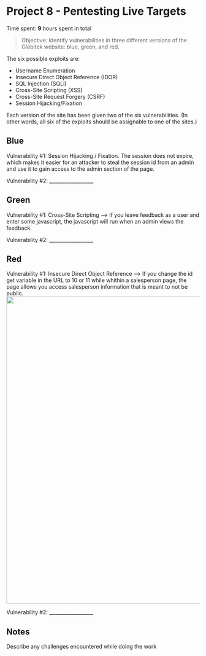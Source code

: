 # Project 8 - Pentesting Live Targets

Time spent: **9** hours spent in total

> Objective: Identify vulnerabilities in three different versions of the Globitek website: blue, green, and red.

The six possible exploits are:
* Username Enumeration
* Insecure Direct Object Reference (IDOR)
* SQL Injection (SQLi)
* Cross-Site Scripting (XSS)
* Cross-Site Request Forgery (CSRF)
* Session Hijacking/Fixation

Each version of the site has been given two of the six vulnerabilities. (In other words, all six of the exploits should be assignable to one of the sites.)

## Blue

Vulnerability #1: Session Hijacking / Fixation. The session does not expire, which makes it easier for an attacker to steal the session id from an admin and use it to gain access to the admin section of the page.

Vulnerability #2: __________________


## Green

Vulnerability #1: Cross-Site Scripting --> If you leave feedback as a user and enter some javascript, the javascript will run when an admin views the feedback.

Vulnerability #2: __________________


## Red

Vulnerability #1: Insecure Direct Object Reference --> If you change the id get variable in the URL to 10 or 11 while whithin a salesperson page, the page allows you access salesperson information that is meant to not be public.
<img src="https://media.giphy.com/media/1dLONni9K46KDI6kT1/giphy.gif" width="800">

Vulnerability #2: __________________


## Notes

Describe any challenges encountered while doing the work

